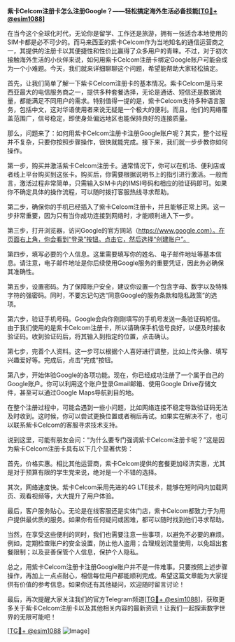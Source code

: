 **紫卡Celcom注册卡怎么注册Google？——轻松搞定海外生活必备技能[[TG💪+ @esim1088](https://t.me/s/esim1088)]**

在当今这个全球化时代，无论你是留学、工作还是旅游，拥有一张适合本地使用的SIM卡都是必不可少的。而马来西亚的紫卡Celcom作为当地知名的通信运营商之一，其提供的注册卡以其便捷性和性价比赢得了众多用户的青睐。不过，对于初次接触海外生活的小伙伴来说，如何用紫卡Celcom注册卡绑定Google账户可能会成为一个小难题。今天，我们就来详细聊聊这个问题，希望能帮助大家轻松搞定。

首先，让我们简单了解一下紫卡Celcom注册卡的基本情况。紫卡Celcom是马来西亚最大的电信服务商之一，提供多种套餐选择，无论是通话、短信还是数据流量，都能满足不同用户的需求。特别值得一提的是，紫卡Celcom支持多种语言服务，包括中文，这对华语使用者来说无疑是一个极大的便利。而且，他们的网络覆盖范围广，信号稳定，即使身处偏远地区也能保持良好的连接质量。

那么，问题来了：如何用紫卡Celcom注册卡注册Google账户呢？其实，整个过程并不复杂，只要你按照步骤操作，很快就能完成。接下来，我们就一步步教你如何操作。

第一步，购买并激活紫卡Celcom注册卡。通常情况下，你可以在机场、便利店或者线上平台购买到这张卡。购买后，你需要根据说明书上的指引进行激活。一般而言，激活过程非常简单，只需输入SIM卡内的IMSI号码和相应的验证码即可。如果你不确定具体的操作流程，可以随时拨打客服热线寻求帮助。

第二步，确保你的手机已经插入了紫卡Celcom注册卡，并且能够正常上网。这一步非常重要，因为只有当你成功连接到网络时，才能顺利进入下一步。

第三步，打开浏览器，访问Google的官方网站（https://www.google.com）。在页面右上角，你会看到“登录”按钮。点击它，然后选择“创建账户”。

第四步，填写必要的个人信息。这里需要填写你的姓名、电子邮件地址等基本信息。请注意，电子邮件地址是你后续使用Google服务的重要凭证，因此务必确保其准确性。

第五步，设置密码。为了保障账户安全，建议你设置一个包含字母、数字以及特殊字符的强密码。同时，不要忘记勾选“同意Google的服务条款和隐私政策”的选项。

第六步，验证手机号码。Google会向你刚刚填写的手机号发送一条验证码短信。由于我们使用的是紫卡Celcom注册卡，所以请确保手机信号良好，以便及时接收验证码。收到验证码后，将其输入到指定的位置，点击确认。

第七步，完善个人资料。这一步可以根据个人喜好进行调整，比如上传头像、填写兴趣爱好等。完成后，点击“完成”按钮。

第八步，开始体验Google的各项功能。现在，你已经成功注册了一个属于自己的Google账户。你可以利用这个账户登录Gmail邮箱、使用Google Drive存储文件，甚至可以通过Google Maps导航到目的地。

在整个注册过程中，可能会遇到一些小问题，比如网络连接不稳定导致验证码无法及时收到。这时候，你可以尝试更换位置或者稍后再试。如果实在解决不了，也可以联系紫卡Celcom的客服寻求技术支持。

说到这里，可能有朋友会问：“为什么要专门强调紫卡Celcom注册卡呢？”这是因为紫卡Celcom注册卡具有以下几个显著优势：

首先，价格实惠。相比其他运营商，紫卡Celcom提供的套餐更加经济实惠，尤其是对于预算有限的学生党来说，绝对是一个不错的选择。

其次，网络速度快。紫卡Celcom采用先进的4G LTE技术，能够在短时间内加载网页、观看视频等，大大提升了用户体验。

最后，客户服务贴心。无论是在线客服还是实体门店，紫卡Celcom都致力于为用户提供最优质的服务。如果你有任何疑问或困难，都可以随时找到他们寻求帮助。

当然，在享受这些便利的同时，我们也需要注意一些事项，以避免不必要的麻烦。例如，定期检查账户的安全设置，防止他人盗用；合理规划流量使用，以免超出套餐限制；以及妥善保管个人信息，保护个人隐私。

总之，用紫卡Celcom注册卡注册Google账户并不是一件难事。只要按照上述步骤操作，再加上一点点耐心，相信每位用户都能顺利完成。希望这篇文章能为大家提供有价值的参考信息。如果你还有其他疑问，欢迎随时留言讨论！

最后，再次提醒大家关注我们的官方Telegram频道[[TG💪+ @esim1088](https://t.me/s/esim1088)]，获取更多关于紫卡Celcom注册卡以及其他相关内容的最新资讯！让我们一起探索数字世界的无限可能吧！

[[TG💪+ @esim1088](https://t.me/s/esim1088) ![Image](https://i.postimg.cc/4NQfJmqS/Snipaste-2025-05-13-00-14-12.png)]